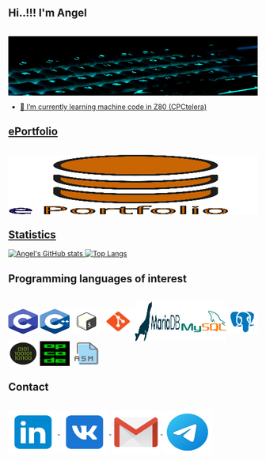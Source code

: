 ## Hi..!!! I'm Angel

<div style="display: inline_block"><br>
    <a href="https://github.com/aggranadoss" target="_blank"><img align="center" alt="Angel-Fondo" height="120" width="850" src="https://github.com/aggranadoss/aggranadoss/blob/main/Image/portfolio/fondo.jpg">
</div>



- 🌱 I’m currently learning machine code in Z80 (CPCtelera)

## ePortfolio

<div style="display: inline_block"><br>
    <a href="https://github.com/aggranadoss/ePortfolio.git" target="_blank"><img align="center" alt="Angel-C" height="120" width="850" src="https://github.com/aggranadoss/aggranadoss/blob/main/Image/portfolio/eportfolio.svg">
</div>


## Statistics


![Angel's GitHub stats](https://github-readme-stats.vercel.app/api?username=aggranadoss&show_icons=true&theme=transparent) [![Top Langs](https://github-readme-stats.vercel.app/api/top-langs/?username=aggranadoss&layout=compact&show_icons=true&theme=transparent)](https://github.com/aggranadoss/github-readme-stats)

## Programming languages of interest

<div style="display: inline_block"><br>
  <img align="center" alt="Angel-C" height="50" width="60" src="https://github.com/aggranadoss/aggranadoss/blob/main/Image/c_language.svg">
  
  <img align="center" alt="Angel-CPP" height="50" width="60" src="https://github.com/aggranadoss/aggranadoss/blob/main/Image/cpp.svg">

  <img align="center" alt="Angel-CPP" height="50" width="60" src="https://github.com/aggranadoss/aggranadoss/blob/main/Image/bash.svg">
    
  <img align="center" alt="Angel-Git" height="50" width="60" src="https://github.com/aggranadoss/aggranadoss/blob/main/Image/git.svg">
  
  <img align="center" alt="Angel-MariaDB" height="80" width="90" src="https://github.com/aggranadoss/aggranadoss/blob/main/Image/mariadb.svg">
  
  <img align="center" alt="Angel-MySQL" height="80" width="90" src="https://github.com/aggranadoss/aggranadoss/blob/main/Image/mysql.svg">


  <img align="center" alt="Angel-PostgreeSQL" height="50" width="60" src="https://github.com/aggranadoss/aggranadoss/blob/main/Image/postgresql.svg">

  <img align="center" alt="Angel-Binary" height="50" width="60" src="https://github.com/aggranadoss/aggranadoss/blob/main/Image/binary.svg">

  <img align="center" alt="Angel-Opcode" height="50" width="60" src="https://github.com/aggranadoss/aggranadoss/blob/main/Image/opcode.png">

  <img align="center" alt="Angel-ASM" height="50" width="60" src="https://github.com/aggranadoss/aggranadoss/blob/main/Image/asm.png">

 [comment]: <> (<img align="center" alt="Angel-C" height="30" width="40" src="">) 

</div>

## Contact 

<div style="display: inline_block"><br>
    <a href="https://www.linkedin.com/in/angel-gustavo-granados-sumalave-012039244/" target="_blank"><img align="center" alt="Angel-C" height="90" width="100" src="https://github.com/aggranadoss/aggranadoss/blob/main/Image/social/linkedin.svg">
     <a href="https://vk.com/id709081919" target="_blank"><img align="center" alt="Angel-CPP" height="90" width="100" src="https://github.com/aggranadoss/aggranadoss/blob/main/Image/social/vk.svg">
      <a href="mailto:angelgustavo.gs@gmail.com" target="_blank"><img align="center" alt="Angel-CPP" height="90" width="100" src="https://github.com/aggranadoss/aggranadoss/blob/main/Image/social/gmail.svg">
      <a href="https://t.me/granadosangel" target="_blank"><img align="center" alt="Angel-CPP" height="90" width="100" src="https://github.com/aggranadoss/aggranadoss/blob/main/Image/social/telegram.svg">
</div>


  
